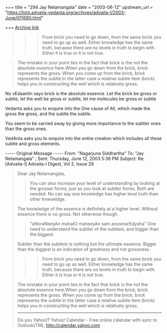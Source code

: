 +++
title = "294 Jay Nelamangala"
date = "2003-06-12"
upstream_url = "https://lists.advaita-vedanta.org/archives/advaita-l/2003-June/011680.html"

+++
[Archive link](https://lists.advaita-vedanta.org/archives/advaita-l/2003-June/011680.html)


> > >From brick you need to go down,  from the same
> > brick
> > you need to go up as well.  Either knowledge has the
> > same truth,  because there are no levels in truth to
> > begin
> > with.  Either it is true or it is not true.
> >

> The mistake in your point lies in the fact that brick
> is the not the absolute essence here.When you go down
> from the brick, brick represents the gross. When you
> come up from the brick, brick represents the subtle.In
> the latter case a relative subtle item (brick) helps
> you in constructing the well which is relatively gross.
>

No vEdaantin says brick is the absolute essence.
Let the brick be gross or subtle,  let the well be
gross or subtle, let me molecules be gross or subtle

Vedanta asks you to enquire into the One cause of All,
which made the gross the gross,  and the subtle the subtle.

You seem to be carried away by giving more
importance to the subtler ones than the gross ones.

VedAnta asks you to enquire into the entire creation
which includes all these subtle and  gross elements.

----- Original Message ----- 
From: "Nagarjuna Siddhartha" <nagarjunasiddhartha at yahoo.com>
To: "Jay Nelamangala" <jay at r-c-i.com>; <ADVAITA-L at LISTS.ADVAITA-VEDANTA.ORG>
Sent: Thursday, June 12, 2003 5:36 PM
Subject: Re: [Advaita-l] Advaita-l Digest, Vol 2, Issue 29


> Dear Jay Nelamangala,
>
> >
> > You can also increase your level of understanding
> > by looking at the grosser forms,  just as you look
> > at
> > subtler forms.  Both are needed.  No can say one
> > knowledge has higher level truth than other
> > knwoeldge.
>
> The knowledge of the essence is definitely at a higher
> level. Without essence there is no gross. Not
> otherwise though.
>
> > "aNoraNeeyAn mahatO maheeyAn sam anusmarEdyaha"
> > One need to understand the subtler of the subtlest,
> > and bigger than the biggest.
>
> Subtler than the subtlest is nothing but the ultimate
> essence. Bigger than the biggest is an indication of
> greatness and not grossness.
>
> > >From brick you need to go down,  from the same
> > brick
> > you need to go up as well.  Either knowledge has the
> > same truth,  because there are no levels in truth to
> > begin
> > with.  Either it is true or it is not true.
>
> The mistake in your point lies in the fact that brick
> is the not the absolute essence here.When you go down
> from the brick, brick represents the gross. When you
> come up from the brick, brick represents the subtle.In
> the latter case a relative subtle item (brick) helps
> you in constructing the well which is relatively gross.
>
> __________________________________
> Do you Yahoo!?
> Yahoo! Calendar - Free online calendar with sync to Outlook(TM).
> http://calendar.yahoo.com
>


